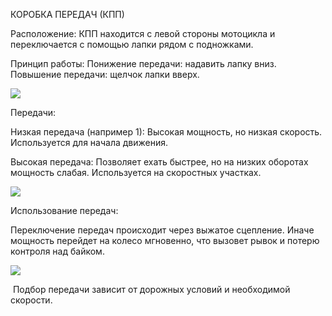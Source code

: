 
 КОРОБКА ПЕРЕДАЧ (КПП)

Расположение:
КПП находится с левой стороны мотоцикла и переключается с помощью лапки рядом с подножками.

Принцип работы:
Понижение передачи: надавить лапку вниз.
Повышение передачи: щелчок лапки вверх.

![](https://lh7-rt.googleusercontent.com/docsz/AD_4nXfTDtzFSvoSGNFzz-HZCQzNEWl1wmsklnYqsG5caixuuHvGPRk_1sOnrEzUXpnJtIS-5kUnniwSSoI7dORq1tYr2UInlM7MQoabaiDBXtyoe9RTrryRYuzrbZgoqu6nqa5nSi1kBQ?key=Maz5V7wYTnm3uKzw95XYcQ)

Передачи:

Низкая передача (например 1): 
Высокая мощность, но низкая скорость. Используется для начала движения.

Высокая передача: 
Позволяет ехать быстрее, но на низких оборотах мощность слабая. Используется на скоростных участках.


![](https://lh7-rt.googleusercontent.com/docsz/AD_4nXfP1Za3s2XZmYKFjAGEkTh9gK6TvAAERXkZ50pULcCwsyxqZEQMKpplF5Voa_mOmD2Jh9zvGWhZAa4vFGz8676K_J7sC81MsY-LOKhZNRdyb_XqDERiTeeGfvUenEGvNJNruFgGbQ?key=Maz5V7wYTnm3uKzw95XYcQ)


Использование передач:

Переключение передач происходит через выжатое сцепление. Иначе мощность перейдет на колесо мгновенно, что вызовет рывок и потерю контроля над байком.  

![](https://lh7-rt.googleusercontent.com/docsz/AD_4nXf3_vBl8aHOwO3AtaWv73CHQaDGhNPv3PZQ7qlK8U9b5iEAjqsuVSpx8_nuO_UUFSBxR67BKUI-FTfkpyyxTU_KsY1xT3e8SejDKUkTX0ixf7i4B31kSYaxI8v4QQFfZKyPsbe2?key=Maz5V7wYTnm3uKzw95XYcQ)

 Подбор передачи зависит от дорожных условий и необходимой скорости. 